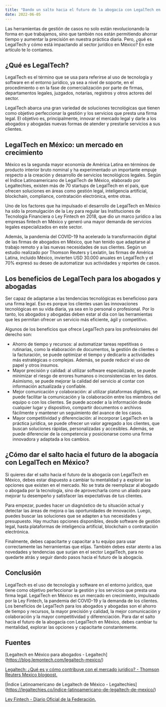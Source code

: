 ```yaml
---
title: "Dando un salto hacia el futuro de la abogacía con LegalTech en México"
date: 2022-06-05
---
```


Las herramientas de gestión de casos no solo están revolucionando la forma en que trabajamos, sino que también nos están permitiendo ahorrar tiempo y aumentar la precisión en nuestra práctica diaria. Pero, ¿qué es LegalTech y cómo está impactando al sector jurídico en México? En este artículo te lo contamos.

## ¿Qué es LegalTech?

LegalTech es el término que se usa para referirse al uso de tecnología y software en el entorno jurídico, ya sea a nivel de soporte, en el procedimiento o en la fase de comercialización por parte de firmas, departamentos legales, juzgados, notarías, registros y otros actores del sector.

LegalTech abarca una gran variedad de soluciones tecnológicas que tienen como objetivo perfeccionar la gestión y los servicios que presta una firma legal. El objetivo es, principalmente, innovar el mercado legal y darle a los abogados y abogadas nuevas formas de atender y prestarle servicios a sus clientes.

## LegalTech en México: un mercado en crecimiento

México es la segunda mayor economía de América Latina en términos de producto interior bruto nominal y ha experimentado un importante empuje respecto a la creación y desarrollo de servicios tecnológicos legales. Según el Índice Latinoamericano de LegalTech de México, elaborado por Legaltechies, existen más de 70 startups de LegalTech en el país, que ofrecen soluciones en áreas como gestión legal, inteligencia artificial, blockchain, compliance, contratación electrónica, entre otras.

Uno de los factores que ha impulsado el desarrollo de LegalTech en México ha sido la promulgación de la Ley para regular las Instituciones de Tecnología Financiera o Ley Fintech en 2018, que dio un marco jurídico a las empresas fintech en México y generó una mayor demanda de servicios legales especializados en este sector.

Además, la pandemia del COVID-19 ha acelerado la transformación digital de las firmas de abogados en México, que han tenido que adaptarse al trabajo remoto y a las nuevas necesidades de sus clientes. Según un estudio realizado por Thomson Reuters y Lexlatin, las firmas de América Latina, incluido México, invierten USD 30.000 anuales en LegalTech y el 70% expresó su deseo de automatizar sus actividades y reportes de casos.

## Los beneficios de LegalTech para los abogados y abogadas

Ser capaz de adaptarse a las tendencias tecnológicas es beneficioso para una firma legal. Eso es porque los clientes usan las innovaciones tecnológicas en su vida diaria, ya sea en lo personal o profesional. Por lo tanto, los abogados y abogadas deben estar al día con las herramientas que les permitan ofrecer un servicio más eficiente, ágil y competitivo.

Algunos de los beneficios que ofrece LegalTech para los profesionales del derecho son:

- Ahorro de tiempo y recursos: al automatizar tareas repetitivas o rutinarias, como la elaboración de documentos, la gestión de clientes o la facturación, se puede optimizar el tiempo y dedicarlo a actividades más estratégicas o complejas. Además, se puede reducir el uso de papel y otros insumos.
- Mayor precisión y calidad: al utilizar software especializado, se puede minimizar el riesgo de errores humanos o inconsistencias en los datos. Asimismo, se puede mejorar la calidad del servicio al contar con información actualizada y confiable.
- Mejor comunicación y colaboración: al utilizar plataformas digitales, se puede facilitar la comunicación y la colaboración entre los miembros del equipo o con los clientes. Se puede acceder a la información desde cualquier lugar y dispositivo, compartir documentos o archivos fácilmente y mantener un seguimiento del avance de los casos.
- Mayor competitividad y diferenciación: al incorporar LegalTech en la práctica jurídica, se puede ofrecer un valor agregado a los clientes, que buscan soluciones rápidas, personalizadas y accesibles. Además, se puede diferenciar de la competencia y posicionarse como una firma innovadora y adaptada a los cambios.

## ¿Cómo dar el salto hacia el futuro de la abogacía con LegalTech en México?

Si quieres dar el salto hacia el futuro de la abogacía con LegalTech en México, debes estar dispuesto a cambiar tu mentalidad y a explorar las opciones que existen en el mercado. No se trata de reemplazar al abogado o abogada por la tecnología, sino de aprovecharla como un aliado para mejorar tu desempeño y satisfacer las expectativas de tus clientes.

Para empezar, puedes hacer un diagnóstico de tu situación actual y detectar las áreas de mejora o las oportunidades de innovación. Luego, puedes buscar las soluciones que se adapten a tus necesidades y presupuesto. Hay muchas opciones disponibles, desde software de gestión legal, hasta plataformas de inteligencia artificial, blockchain o contratación electrónica.

Finalmente, debes capacitarte y capacitar a tu equipo para usar correctamente las herramientas que elijas. También debes estar atento a las novedades y tendencias que surjan en el sector LegalTech, para no quedarte atrás y seguir dando pasos hacia el futuro de la abogacía.

## Conclusión

LegalTech es el uso de tecnología y software en el entorno jurídico, que tiene como objetivo perfeccionar la gestión y los servicios que presta una firma legal. LegalTech en México es un mercado en crecimiento, impulsado por la Ley Fintech, la pandemia del COVID-19 y la demanda de los clientes. Los beneficios de LegalTech para los abogados y abogadas son el ahorro de tiempo y recursos, la mayor precisión y calidad, la mejor comunicación y colaboración y la mayor competitividad y diferenciación. Para dar el salto hacia el futuro de la abogacía con LegalTech en México, debes cambiar tu mentalidad, explorar las opciones y capacitarte constantemente.

## Fuentes

[Legaltech en México para abogados - Legaltech] (https://blog.lemontech.com/legaltech-mexico/)

[Legaltech: ¿Qué es y cómo contribuye con el mercado jurídico? - Thomson Reuters Mexico blogpost.](https://www.thomsonreutersmexico.com/es-mx/soluciones-legales/blog-legal/legaltech-que-es-y-como-contribuye-con-el-mercado-juridico)

[Índice Latinoamericano de Legaltech de México - Legaltechies] (https://legaltechies.co/indice-latinoamericano-de-legaltech-de-mexico/)

[Ley Fintech - Diario Oficial de la Federación.](https://www.dof.gob.mx/nota_detalle.php?codigo=5515623&fecha=09/03/2018)
